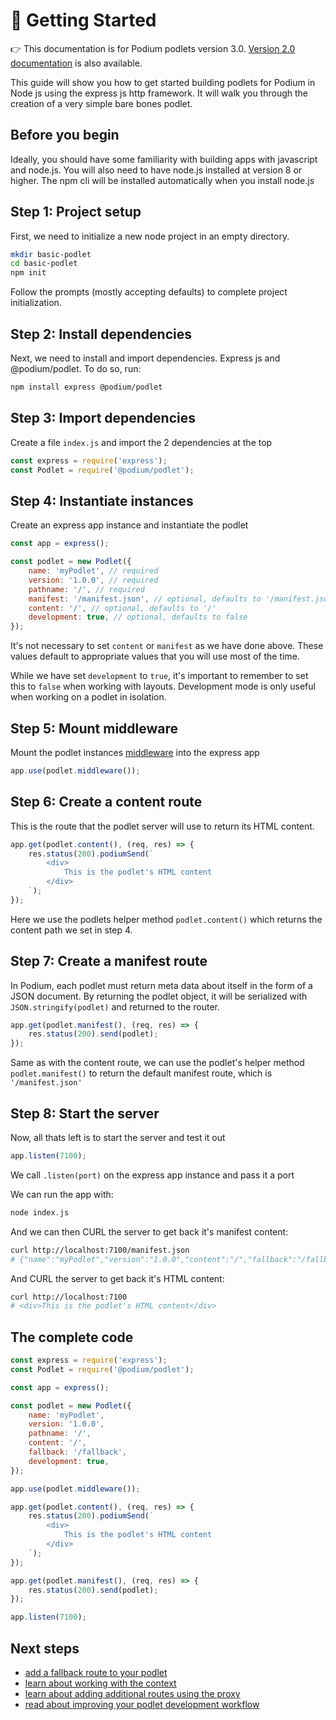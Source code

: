 # 🚀 Getting Started

👉 This documentation is for Podium podlets version 3.0. [Version 2.0 documentation](/docs/podlets/v2/getting_started.html) is also available.

This guide will show you how to get started building podlets for Podium in Node
js using the express js http framework. It will walk you through the creation of
a very simple bare bones podlet.

## Before you begin

Ideally, you should have some familiarity with building apps with javascript and
node.js. You will also need to have node.js installed at version 8 or higher.
The npm cli will be installed automatically when you install
node.js

## Step 1: Project setup

First, we need to initialize a new node project in an empty directory.

```bash
mkdir basic-podlet
cd basic-podlet
npm init
```

Follow the prompts (mostly accepting defaults) to complete project
initialization.

## Step 2: Install dependencies

Next, we need to install and import dependencies. Express js and
@podium/podlet. To do so, run:

```bash
npm install express @podium/podlet
```

## Step 3: Import dependencies

Create a file `index.js` and import the 2 dependencies at the top

```js
const express = require('express');
const Podlet = require('@podium/podlet');
```

## Step 4: Instantiate instances

Create an express app instance and instantiate the podlet

```js
const app = express();

const podlet = new Podlet({
    name: 'myPodlet', // required
    version: '1.0.0', // required
    pathname: '/', // required
    manifest: '/manifest.json', // optional, defaults to '/manifest.json'
    content: '/', // optional, defaults to '/'
    development: true, // optional, defaults to false
});
```

It's not necessary to set `content` or `manifest` as we have done above. These values default to appropriate values that you will use most of the time.

While we have set `development` to `true`, it's important to remember to set this to `false` when working with layouts. Development mode is only useful when working on a podlet in isolation.

## Step 5: Mount middleware

Mount the podlet instances [middleware](https://medium.com/@agoiabeladeyemi/a-simple-explanation-of-express-middleware-c68ea839f498) into the express app

```js
app.use(podlet.middleware());
```

## Step 6: Create a content route

This is the route that the podlet server will use to return its HTML content.

```js
app.get(podlet.content(), (req, res) => {
    res.status(200).podiumSend(`
        <div>
            This is the podlet's HTML content
        </div>
    `);
});
```

Here we use the podlets helper method `podlet.content()` which returns the content path we set in step 4.

## Step 7: Create a manifest route

In Podium, each podlet must return meta data about itself in the form of a JSON document. By returning the podlet object, it will be serialized with `JSON.stringify(podlet)` and
returned to the router.

```js
app.get(podlet.manifest(), (req, res) => {
    res.status(200).send(podlet);
});
```

Same as with the content route, we can use the podlet's helper method `podlet.manifest()` to return the default manifest route, which is `'/manifest.json'`

## Step 8: Start the server

Now, all thats left is to start the server and test it out

```js
app.listen(7100);
```

We call `.listen(port)` on the express app instance and pass it a port

We can run the app with:

```bash
node index.js
```

And we can then CURL the server to get back it's manifest content:

```bash
curl http://localhost:7100/manifest.json
# {"name":"myPodlet","version":"1.0.0","content":"/","fallback":"/fallback","assets":{"js":"","css":""},"proxy":{}}
```

And CURL the server to get back it's HTML content:

```bash
curl http://localhost:7100
# <div>This is the podlet's HTML content</div>
```

## The complete code

```js
const express = require('express');
const Podlet = require('@podium/podlet');

const app = express();

const podlet = new Podlet({
    name: 'myPodlet',
    version: '1.0.0',
    pathname: '/',
    content: '/',
    fallback: '/fallback',
    development: true,
});

app.use(podlet.middleware());

app.get(podlet.content(), (req, res) => {
    res.status(200).podiumSend(`
        <div>
            This is the podlet's HTML content
        </div>
    `);
});

app.get(podlet.manifest(), (req, res) => {
    res.status(200).send(podlet);
});

app.listen(7100);
```

## Next steps

-   [add a fallback route to your podlet](/docs/podlets/fallbacks.html)
-   [learn about working with the context](/docs/podlets/context.html)
-   [learn about adding additional routes using the proxy](/docs/podlets/proxying.html)
-   [read about improving your podlet development workflow](/docs/podlets/local_development.html)
